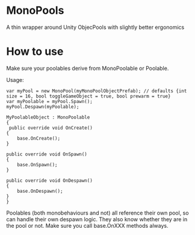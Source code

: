 # MonoPools
A thin wrapper around Unity ObjecPools with slightly better ergonomics

# How to use 
 Make sure your poolables derive from MonoPoolable or Poolable.
 
 Usage:
 ```
 var myPool = new MonoPool(myMonoPoolObjectPrefab); // defaults {int size = 16, bool toggleGameObject = true, bool prewarm = true}
 var myPoolable = myPool.Spawn();
 myPool.Despawn(myPoolable);

 MyPoolableObject : MonoPoolable
 {
  public override void OnCreate()
 {
     base.OnCreate();
 }

 public override void OnSpawn()
 {
     base.OnSpawn();
 }

 public override void OnDespawn()
 {
     base.OnDespawn();
 }
 }
```


Poolables (both monobehaviours and not) all reference their own pool, so can handle their own despawn logic. They also know whether they are in the pool or not. Make sure you call base.OnXXX methods always.
